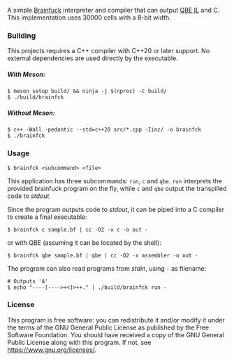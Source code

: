 A simple [Brainfuck](https://en.wikipedia.org/wiki/Brainfuck) interpreter and
compiler that can output [QBE IL](https://c9x.me/compile/) and C. This
implementation uses 30000 cells with a 8-bit width.

### Building
This projects requires a C++ compiler with C++20 or later support. No external
dependencies are used directly by the executable.

##### With Meson:
```
$ meson setup build/ && ninja -j $(nproc) -C build/
$ ./build/brainfck
```

##### Without Meson:
```
$ c++ -Wall -pedantic --std=c++20 src/*.cpp -Iinc/ -o brainfck
$ ./brainfck
```

### Usage

```
$ brainfck <subcommand> <file>
```

This application has three subcommands: `run`, `c` and `qbe`. `run` interprets
the provided brainfuck program on the fly, while `c` and `qbe` output the
transpilled code to _stdout_.

Since the program outputs code to _stdout_, it can be piped into a C compiler to
create a final executable:
```
$ brainfck c sample.bf | cc -O2 -x c -o out -
```

or with QBE (assuming it can be located by the shell):
```
$ brainfck qbe sample.bf | qbe | cc -O2 -x assembler -o out -
```

The program can also read programs from _stdin_, using `-` as filename:
```
# Outputs 'A'
$ echo "----[---->+<]>++." | ./build/brainfck run - 
```

### License

This program is free software:
you can redistribute it and/or modify it under the terms of
the GNU General Public License as published by the Free Software Foundation.
You should have received a copy of the GNU General Public License
along with this program. If not, see https://www.gnu.org/licenses/.